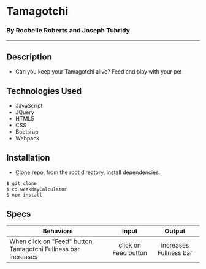 # Tamagotchi
### By Rochelle Roberts and Joseph Tubridy

---

## Description
* Can you keep your Tamagotchi alive? Feed and play with your pet


## Technologies Used
* JavaScript
* JQuery
* HTML5
* CSS
* Bootsrap
* Webpack

## Installation
* Clone repo, from the root directory, install dependencies.

```sh
$ git clone
$ cd weekdayCalculator
$ npm install
```

## Specs

| Behaviors       | Input          | Output      |
| ---------------- |:------------:| :--------------:|
| When click on "Feed" button, Tamagotchi Fullness bar increases | click on Feed button | increases Fullness bar |
